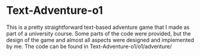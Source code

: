 # Text-Adventure-o1
This is a pretty straightforward text-based adventure game that I made as part of a university course. Some parts of the code were provided, but the design of the game and almost all aspects were designed and implemented by me. 
The code can be found in Text-Adventure-o1/o1/adventure/
